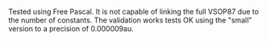 Tested using Free Pascal.  It is not capable of linking the full VSOP87 due to the number of constants.  The validation works tests OK using the "small" version to a precision of 0.000009au.